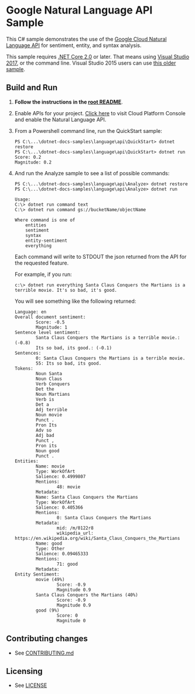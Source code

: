 # Google Natural Language API Sample

This C# sample demonstrates the use of the [Google Cloud Natural Language API][NL-Docs]
for sentiment, entity, and syntax analysis.

[NL-Docs]: https://cloud.google.com/natural-language/docs/

This sample requires [.NET Core 2.0](
    https://www.microsoft.com/net/core) or later.  That means using
[Visual Studio 2017](
    https://www.visualstudio.com/), or the command line.  Visual Studio 2015 users
can use [this older sample](
    https://github.com/GoogleCloudPlatform/dotnet-docs-samples/tree/vs2015/language/api).

## Build and Run

1.  **Follow the instructions in the [root README](../../README.md)**.

4.  Enable APIs for your project.
    [Click here](https://console.cloud.google.com/flows/enableapi?apiid=language.googleapis.com&showconfirmation=true)
    to visit Cloud Platform Console and enable the Natural Language API.

7.  From a Powershell command line, run the QuickStart sample:
    ```
    PS C:\...\dotnet-docs-samples\language\api\QuickStart> dotnet restore
    PS C:\...\dotnet-docs-samples\language\api\QuickStart> dotnet run
    Score: 0.2
    Magnitude: 0.2
    ```

8.  And run the Analyze sample to see a list of possible commands:
    ```
    PS C:\...\dotnet-docs-samples\language\api\Analyze> dotnet restore
    PS C:\...\dotnet-docs-samples\language\api\Analyze> dotnet run

    Usage:
    C:\> dotnet run command text
    C:\> dotnet run command gs://bucketName/objectName

    Where command is one of
        entities
        sentiment
        syntax
        entity-sentiment
        everything
    ```

    Each command will write to STDOUT the json returned from the API for the requested feature.

    For example, if you run:

    ```
    c:\> dotnet run everything Santa Claus Conquers the Martians is a terrible movie. It's so bad, it's good.
    ```

    You will see something like the following returned:

    ```
    Language: en
    Overall document sentiment:
            Score: -0.5
            Magnitude: 1
    Sentence level sentiment:
            Santa Claus Conquers the Martians is a terrible movie.: (-0.8)
            Its so bad, its good.: (-0.1)
    Sentences:
            0: Santa Claus Conquers the Martians is a terrible movie.
            55: Its so bad, its good.
    Tokens:
            Noun Santa
            Noun Claus
            Verb Conquers
            Det the
            Noun Martians
            Verb is
            Det a
            Adj terrible
            Noun movie
            Punct .
            Pron Its
            Adv so
            Adj bad
            Punct ,
            Pron its
            Noun good
            Punct .
    Entities:
            Name: movie
            Type: WorkOfArt
            Salience: 0.4999807
            Mentions:
                    48: movie
            Metadata:
            Name: Santa Claus Conquers the Martians
            Type: WorkOfArt
            Salience: 0.405366
            Mentions:
                    0: Santa Claus Conquers the Martians
            Metadata:
                    mid: /m/0122r8
                    wikipedia_url: https://en.wikipedia.org/wiki/Santa_Claus_Conquers_the_Martians
            Name: good
            Type: Other
            Salience: 0.09465333
            Mentions:
                    71: good
            Metadata:
    Entity Sentiment:
            movie (49%)
                    Score: -0.9
                    Magnitude 0.9
            Santa Claus Conquers the Martians (40%)
                    Score: -0.9
                    Magnitude 0.9
            good (9%)
                    Score: 0
                    Magnitude 0
    ```


## Contributing changes

* See [CONTRIBUTING.md](../../CONTRIBUTING.md)

## Licensing

* See [LICENSE](../../LICENSE)
